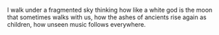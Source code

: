 I walk under a fragmented sky thinking how like a white god is the moon that sometimes walks with us, how the ashes of ancients rise again as children, how unseen music follows everywhere.